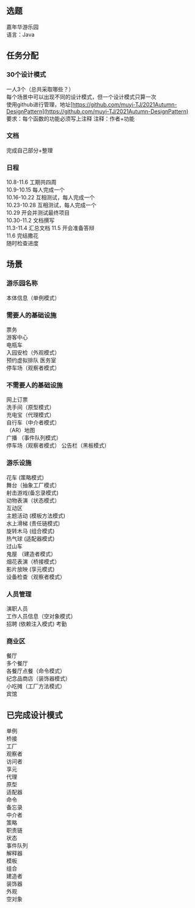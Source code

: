 ## 选题
  嘉年华游乐园  
  语言：Java

## 任务分配
### 30个设计模式
  一人3个（总共采取哪些？）  
  每个场景中可以出现不同的设计模式，但一个设计模式只算一次  
  使用github进行管理，地址[https://github.com/muyi-TJ/2021Autumn-DesignPattern](https://github.com/muyi-TJ/2021Autumn-DesignPattern)  
  要求：每个函数的功能必须写上注释
  注释：作者+功能
### 文档
  完成自己部分+整理

### 日程
  10.8-11.6 工期共四周  
  10.9-10.15 每人完成一个  
  10.16-10.22 互相测试，每人完成一个  
  10.23-10.28 互相测试，每人完成一个  
  10.29 开会并测试最终项目  
  10.30-11.2 文档撰写  
  11.3-11.4 汇总文档
  11.5 开会准备答辩  
  11.6 完结撒花  
  随时检查进度
## 场景
### 游乐园名称
  
  本体信息（单例模式）

### 需要人的基础设施
  票务  
  游客中心  
  电瓶车  
  入园安检（外观模式）  
  预约虚拟排队
  医务室  
  停车场（观察者模式）
  
### 不需要人的基础设施
  网上订票  
  洗手间（原型模式）  
  充电宝（代理模式）  
  自行车（中介者模式）  
  （AR）地图  
  广播  （事件队列模式）  
  停车场（观察者模式）
  公告栏（黑板模式）


### 游乐设施
  花车 (策略模式)   
  舞台（抽象工厂模式）  
  射击游戏(备忘录模式)   
  动物表演（状态模式）  
  互动区   
  主题活动 (模板方法模式)  
  水上滑梯  (责任链模式)  
  旋转木马  (组合模式)  
  热气球 (适配器模式)   
  过山车  
  鬼屋 （建造者模式）  
  烟花表演（桥接模式）  
  影片放映 (享元模式)  
  设备检查（观察者模式）
  
### 人员管理
  演职人员  
  工作人员信息（空对象模式）  
  招聘 (依赖注入模式)
  考勤  
  
  
### 商业区
  餐厅  
  多个餐厅  
  各餐厅点餐（命令模式）  
  纪念品商店（装饰器模式）  
  小吃摊（工厂方法模式）  
  宾馆  
  
## 已完成设计模式
单例  
桥接  
工厂  
观察者  
访问者  
享元  
代理  
原型  
适配器  
命令  
备忘录  
中介者   
策略  
职责链  
状态  
事件队列  
解释器  
模板  
组合  
建造者  
装饰器  
外观  
空对象  